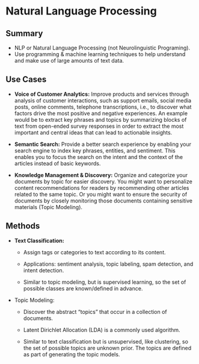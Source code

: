 # Natural Language Processing
## Summary
- NLP or Natural Language Processing (not Neurolinguistic Programing).
- Use programming & machine learning techniques to help understand and make use of large amounts of text data.
## Use Cases
- **Voice of Customer Analytics:** Improve products and services through analysis of customer interactions, such as support emails, social media posts, online comments, telephone transcriptions, i.e., to discover what factors drive the most positive and negative experiences. An example would be to extract key phrases and topics by summarizing blocks of text from open-ended survey responses in order to extract the most important and central ideas that can lead to actionable insights.

- **Semantic Search:** Provide a better search experience by enabling your search engine to index key phrases, entities, and sentiment. This enables you to focus the search on the intent and the context of the articles instead of basic keywords.

- **Knowledge Management & Discovery:** Organize and categorize your documents by topic for easier discovery. You might want to personalize content recommendations for readers by recommending other articles related to the same topic. Or you might want to ensure the security of documents by closely monitoring those documents containing sensitive materials (Topic Modeling).

## Methods
- **Text Classification:**

  - Assign tags or categories to text according to its content.

  - Applications: sentiment analysis, topic labeling, spam detection, and intent detection.

  - Similar to topic modeling, but is supervised learning, so the set of possible classes are known/defined in advance.

- Topic Modeling:

  - Discover the abstract “topics” that occur in a collection of documents.

  - Latent Dirichlet Allocation (LDA) is a commonly used algorithm.

  - Similar to text classification but is unsupervised, like clustering, so the set of possible topics are unknown prior. The topics are defined as part of generating the topic models.
